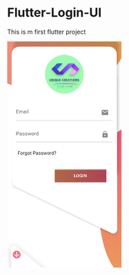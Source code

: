 # Flutter-Login-UI

This is m first flutter project
<p><img src="https://github.com/Bdamir98/Flutter-Login-UI/blob/master/images/login1.PNG"></p>

